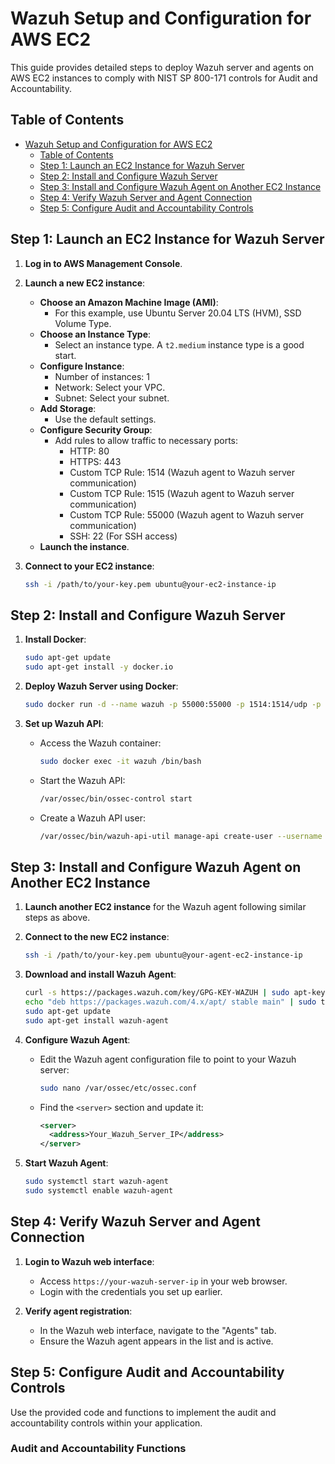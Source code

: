 # Wazuh Setup and Configuration for AWS EC2

This guide provides detailed steps to deploy Wazuh server and agents on AWS EC2 instances to comply with NIST SP 800-171 controls for Audit and Accountability.

## Table of Contents
- [Wazuh Setup and Configuration for AWS EC2](#wazuh-setup-and-configuration-for-aws-ec2)
  - [Table of Contents](#table-of-contents)
  - [Step 1: Launch an EC2 Instance for Wazuh Server](#step-1-launch-an-ec2-instance-for-wazuh-server)
  - [Step 2: Install and Configure Wazuh Server](#step-2-install-and-configure-wazuh-server)
  - [Step 3: Install and Configure Wazuh Agent on Another EC2 Instance](#step-3-install-and-configure-wazuh-agent-on-another-ec2-instance)
  - [Step 4: Verify Wazuh Server and Agent Connection](#step-4-verify-wazuh-server-and-agent-connection)
  - [Step 5: Configure Audit and Accountability Controls](#step-5-configure-audit-and-accountability-controls)

## Step 1: Launch an EC2 Instance for Wazuh Server

1. **Log in to AWS Management Console**.
2. **Launch a new EC2 instance**:
    - **Choose an Amazon Machine Image (AMI)**:
        - For this example, use Ubuntu Server 20.04 LTS (HVM), SSD Volume Type.
    - **Choose an Instance Type**:
        - Select an instance type. A `t2.medium` instance type is a good start.
    - **Configure Instance**:
        - Number of instances: 1
        - Network: Select your VPC.
        - Subnet: Select your subnet.
    - **Add Storage**:
        - Use the default settings.
    - **Configure Security Group**:
        - Add rules to allow traffic to necessary ports:
            - HTTP: 80
            - HTTPS: 443
            - Custom TCP Rule: 1514 (Wazuh agent to Wazuh server communication)
            - Custom TCP Rule: 1515 (Wazuh agent to Wazuh server communication)
            - Custom TCP Rule: 55000 (Wazuh agent to Wazuh server communication)
            - SSH: 22 (For SSH access)
    - **Launch the instance**.

3. **Connect to your EC2 instance**:
    ```sh
    ssh -i /path/to/your-key.pem ubuntu@your-ec2-instance-ip
    ```

## Step 2: Install and Configure Wazuh Server

1. **Install Docker**:
    ```sh
    sudo apt-get update
    sudo apt-get install -y docker.io
    ```

2. **Deploy Wazuh Server using Docker**:
    ```sh
    sudo docker run -d --name wazuh -p 55000:55000 -p 1514:1514/udp -p 1515:1515 wazuh/wazuh
    ```

3. **Set up Wazuh API**:
    - Access the Wazuh container:
        ```sh
        sudo docker exec -it wazuh /bin/bash
        ```
    - Start the Wazuh API:
        ```sh
        /var/ossec/bin/ossec-control start
        ```
    - Create a Wazuh API user:
        ```sh
        /var/ossec/bin/wazuh-api-util manage-api create-user --username wazuh-admin --password MyPassword --role=administrator
        ```

## Step 3: Install and Configure Wazuh Agent on Another EC2 Instance

1. **Launch another EC2 instance** for the Wazuh agent following similar steps as above.

2. **Connect to the new EC2 instance**:
    ```sh
    ssh -i /path/to/your-key.pem ubuntu@your-agent-ec2-instance-ip
    ```

3. **Download and install Wazuh Agent**:
    ```sh
    curl -s https://packages.wazuh.com/key/GPG-KEY-WAZUH | sudo apt-key add -
    echo "deb https://packages.wazuh.com/4.x/apt/ stable main" | sudo tee /etc/apt/sources.list.d/wazuh.list
    sudo apt-get update
    sudo apt-get install wazuh-agent
    ```

4. **Configure Wazuh Agent**:
    - Edit the Wazuh agent configuration file to point to your Wazuh server:
        ```sh
        sudo nano /var/ossec/etc/ossec.conf
        ```
    - Find the `<server>` section and update it:
        ```xml
        <server>
          <address>Your_Wazuh_Server_IP</address>
        </server>
        ```

5. **Start Wazuh Agent**:
    ```sh
    sudo systemctl start wazuh-agent
    sudo systemctl enable wazuh-agent
    ```

## Step 4: Verify Wazuh Server and Agent Connection

1. **Login to Wazuh web interface**:
    - Access `https://your-wazuh-server-ip` in your web browser.
    - Login with the credentials you set up earlier.

2. **Verify agent registration**:
    - In the Wazuh web interface, navigate to the "Agents" tab.
    - Ensure the Wazuh agent appears in the list and is active.
    
## Step 5: Configure Audit and Accountability Controls

Use the provided code and functions to implement the audit and accountability controls within your application.

### Audit and Accountability Functions
